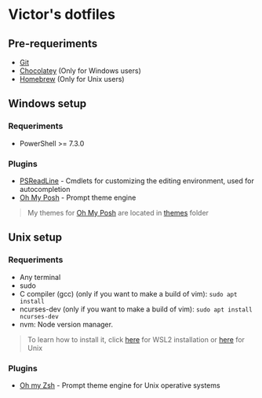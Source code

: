 # Victor's dotfiles

## Pre-requeriments
* [Git](https://git-scm.com/)
* [Chocolatey](https://chocolatey.org/) (Only for Windows users)
* [Homebrew](https://brew.sh/) (Only for Unix users)

## Windows setup
### Requeriments
* PowerShell >= 7.3.0

### Plugins
* [PSReadLine](https://github.com/PowerShell/PSReadLine) - Cmdlets for customizing the editing environment, used for autocompletion
* [Oh My Posh](https://ohmyposh.dev/) - Prompt theme engine
> My themes for [Oh My Posh](https://ohmyposh.dev/) are located in [themes](/windows/themes) folder

## Unix setup
### Requeriments
* Any terminal
* sudo
* C compiler (gcc) (only if you want to make a build of vim): `sudo apt install`
* ncurses-dev (only if you want to make a build of vim): `sudo apt install ncurses-dev`
* nvm: Node version manager.
> To learn how to install it, click [here](https://learn.microsoft.com/en-us/windows/dev-environment/javascript/nodejs-on-wsl) for WSL2 installation or [here](https://www.freecodecamp.org/news/node-version-manager-nvm-install-guide/) for Unix

### Plugins
* [Oh my Zsh](https://ohmyz.sh/) - Prompt theme engine for Unix operative systems
